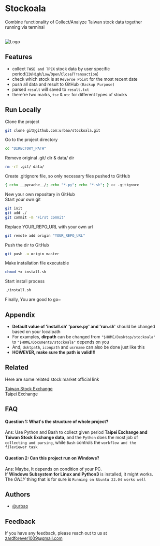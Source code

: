 
# Stockoala

Combine functionality of Collect/Analyze Taiwan stock data together running via terminal<br/><br/>

![Logo](https://cdn-icons-png.flaticon.com/128/424/424783.png)

## Features

- collect `TWSE and TPEX` stock data by user specific period(`ID`/`High`/`Low`/`Open`/`Close`/`Transaction`)
- check which stock is at `Reverse Point` for the most recent date
- push all data and result to GitHub `(Backup Purpose)`
- parsed `result` will saved to `result.txt`
- there're two marks, `tse` & `otc` for different types of stocks

## Run Locally

Clone the project
```bash
git clone git@github.com:urbao/stockoala.git
```

Go to the project directory
```bash
cd "DIRECTORY_PATH"
```

Remove original .git/ dir & data/ dir
```bash
rm -rf .git/ data/
```

Create .gitignore file, so only necessary files pushed to GitHub
```bash
{ echo __pycache__/; echo "*.py"; echo "*.sh"; } >> .gitignore
```

New your own repositary in GitHub<br/>
Start your own git
```bash
git init
git add ./
git commit -m "First commit"
```

Replace YOUR_REPO_URL with your own url
```bash
git remote add origin "YOUR_REPO_URL"
```

Push the dir to GitHub
```bash
git push -u origin master
```

Make installation file executable
```bash
chmod +x install.sh
```

Start install process
```bash
./install.sh
```

Finally, You are good to go~<br/>


## Appendix

- **Default value  of 'install.sh' 'parse.py' and 'run.sh'** should be changed based on your localpath<br/>
- For examples, **dirpath** can be changed from `"$HOME/Desktop/stockoala"` to `"$HOME/Documents/stockoala"` depends on you<br/>
- And, `dsktpath`, `iconpath` and `usrname` can also be done just like this<br/>
- **HOWEVER, make sure the path is valid!!!**


## Related

Here are some related stock market official link

[Taiwan Stock Exchange](https://www.twse.com.tw/zh/page/trading/exchange/STOCK_DAY.html)<br/>
[Taipei Exchange](https://www.tpex.org.tw/web/stock/aftertrading/daily_trading_info/st43.php?l=zh-tw)<br/>

## FAQ

#### Question 1: What's the structure of whole project?<br/>

Ans: Use Python and Bash to collect given period **Taipei Exchange and Taiwan Stock Exchange data**, and the `Python` does the most job of `collecting and parsing`, while `Bash` controls the `workflow and the fileviewer task`<br/>
#### Question 2: Can this project run on Windows?<br/>

Ans: Maybe, It depends on condition of your PC.<br/> If **Windows Subsystem for Linux and Python3** is installed, it might works. The *ONLY* thing that is for sure is `Running on Ubuntu 22.04 works well`<br/> 

## Authors

- [@urbao](https://www.github.com/urbao)


## Feedback

If you have any feedback, please reach out to us at zardforever1009@gmail.com


